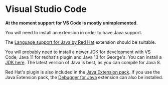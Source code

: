 # Visual Studio Code

**At the moment support for VS Code is mostly unimplemented.**

You will need to install an extension in order to have Java support.

The [Language support for Java by Red Hat]<!-- or [Java Language Support by George Fraser]--> extension should be suitable.

You will probably need to install a newer JDK for development with VS Code, Java 11 for redhat's plugin and Java 13 for
George's.
You can install a [JDK here].
The latest version of Java is best, as you can compile for Java 8.

Red Hat's plugin is also included in the [Java Extension pack].
If you use the Java Extension pack, the [Debugger for Java] extension can also be installed.

[Language support for Java by Red Hat]: https://marketplace.visualstudio.com/items?itemName=redhat.java
<!--I'd like to support this one but not yet-->
[Java Language Support by George Fraser]: https://marketplace.visualstudio.com/items?itemName=georgewfraser.vscode-javac
[Java Extension Pack]: https://marketplace.visualstudio.com/items?itemName=vscjava.vscode-java-pack
[Debugger for Java]: https://marketplace.visualstudio.com/items?itemName=vscjava.vscode-java-debug
[JDK here]: https://adoptopenjdk.net/
